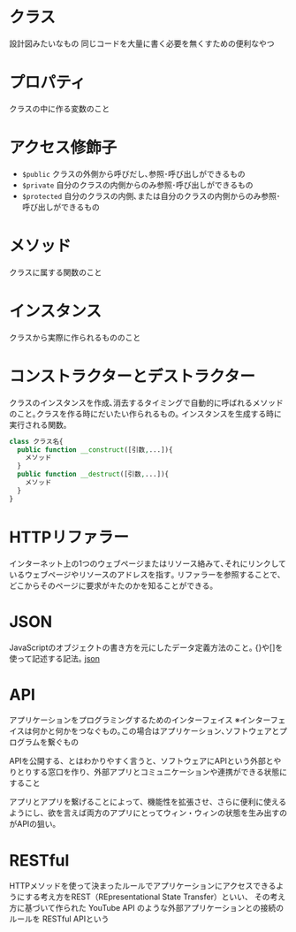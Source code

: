 # クラス
設計図みたいなもの
同じコードを大量に書く必要を無くすための便利なやつ

# プロパティ
クラスの中に作る変数のこと

# アクセス修飾子
- `$public` クラスの外側から呼びだし､参照･呼び出しができるもの
- `$private` 自分のクラスの内側からのみ参照･呼び出しができるもの
- `$protected` 自分のクラスの内側､または自分のクラスの内側からのみ参照･呼び出しができるもの

# メソッド
クラスに属する関数のこと

# インスタンス
クラスから実際に作られるもののこと

# コンストラクターとデストラクター
クラスのインスタンスを作成､消去するタイミングで自動的に呼ばれるメソッドのこと｡クラスを作る時にだいたい作られるもの｡
インスタンスを生成する時に実行される関数｡
```php
class クラス名{
  public function __construct([引数,...]){
    メソッド
  }
  public function __destruct([引数,...]){
    メソッド
  }
}
```

# HTTPリファラー
インターネット上の1つのウェブページまたはリソース絡みて､それにリンクしているウェブページやリソースのアドレスを指す｡
リファラーを参照することで､どこからそのページに要求がキたのかを知ることができる｡

# JSON
JavaScriptのオブジェクトの書き方を元にしたデータ定義方法のこと｡
{}や[]を使って記述する記法｡
[json](https://products.sint.co.jp/topsic/blog/json#:~:text=JSON%E3%81%A8%E3%81%AF%E3%80%8CJavaScript%20Object,%E5%AE%9A%E7%BE%A9%E6%96%B9%E6%B3%95%E3%80%8D%E3%81%AE%E3%81%93%E3%81%A8%E3%81%A7%E3%81%99%E3%80%82)

# API
アプリケーションをプログラミングするためのインターフェイス
※インターフェイスは何かと何かをつなぐもの｡この場合はアプリケーション､ソフトウェアとプログラムを繋ぐもの

APIを公開する、とはわかりやすく言うと、ソフトウェアにAPIという外部とやりとりする窓口を作り、外部アプリとコミュニケーションや連携ができる状態にすること

アプリとアプリを繋げることによって、機能性を拡張させ、さらに便利に使えるようにし、欲を言えば両方のアプリにとってウィン・ウィンの状態を生み出すのがAPIの狙い｡

# RESTful
HTTPメソッドを使って決まったルールでアプリケーションにアクセスできるようにする考え方をREST（REpresentational State Transfer）といい、
その考え方に基づいて作られた YouTube API のような外部アプリケーションとの接続のルールを
RESTful APIという








